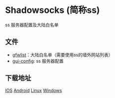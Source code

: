 # Shadowsocks (简称ss) 
ss 服务器配置及大陆白名单

## 文件
- [gfwlist](./gfwlist.txt)：大陆白名单（需要使用ss的墙外网站列表）
- [gui-config](./gui-config.json): ss 服务器配置

## 下载地址
[IOS](https://github.com/shadowsocks/shadowsocks-iOS/releases)
[Android](https://github.com/shadowsocks/shadowsocks-android/releases)
[Linux](https://github.com/shadowsocks/shadowsocks-qt5/releases)
[Windows](https://github.com/shadowsocks/shadowsocks-windows/releases)
